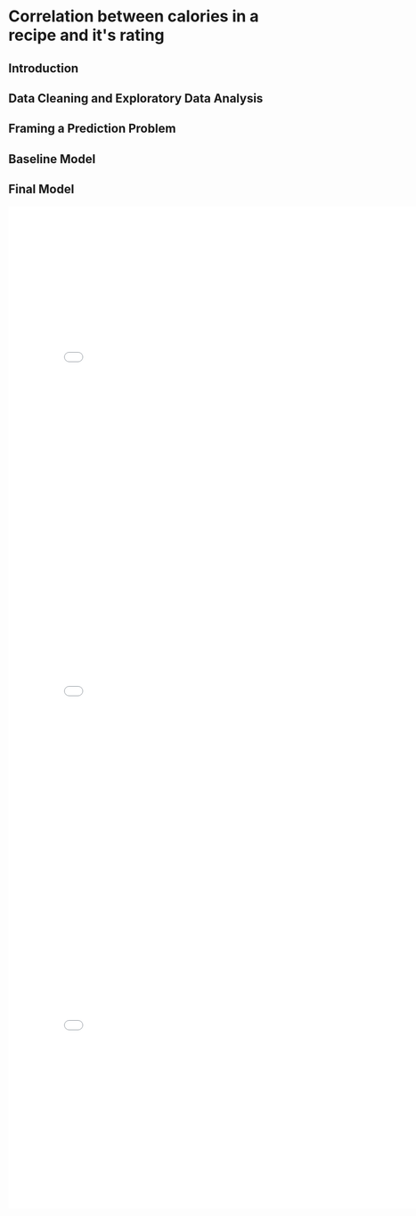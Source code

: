# Correlation between calories in a recipe and it's rating

## Introduction

## Data Cleaning and Exploratory Data Analysis

## Framing a Prediction Problem

## Baseline Model

## Final Model

<iframe
  src="assets/figure1.html"
  width="800"
  height="600"
  frameborder="0"
></iframe>

<iframe
  src="assets/figure2.html"
  width="800"
  height="600"
  frameborder="0"
></iframe>

<iframe
  src="assets/figure3.html"
  width="800"
  height="600"
  frameborder="0"
></iframe>